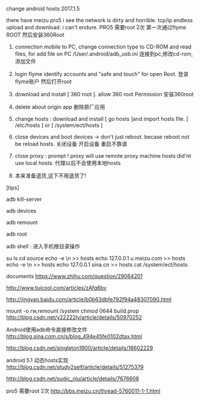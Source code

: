 change android hosts
2017.1.5


there have meizu pro5
i see the network is dirty and horrible.
tcp/ip endless upload and download. i can't  endure.
PRO5 需要root 2次 第一次通过flyme ROOT 然后安装360Root

1. connection mobile to PC, change connection type to CD-ROM and read files,
  for add file on PC  /User/.android/adb_usb.ini
     连接到pc,修改cd-rom,添加文件

2. login flyme identify accounts and "safe and touch" for  open Root.
     登录flyme账户 然后打开root

3. download and install [ 360 root ]. allow 360 root Permission
    安装360root

4. delete about origin app
    删除原厂应用

5. change hosts : 
   download and install [ go hosts ]and import hosts file.
     [  /etc/hosts ] or [ /system/ect/hosts ]

6. close devices and boot devices -> don't just reboot. becase reboot not be reload hosts.
    关闭设备  开启设备 重启不靠谱

7. close proxy : prompt ! proxy will use remote proxy machine hosts did'nt  use local hosts.
    代理以后不会使用本地hosts

8. 本来准备退货,这下不用退货了!



[tips]



adb kill-server

adb devices

adb remount

adb root


adb shell : 进入手机根目录操作

su
ls
cd
source
echo -e \\n >> hosts
echo 127.0.0.1 u.meizu.com >> hosts
echo -e \\n >> hosts
echo 127.0.0.1 sina.cn >> hosts
cat /system/ect/hosts



documents 
https://www.zhihu.com/question/29064201

http://www.tuicool.com/articles/zAfq6bv

http://jingyan.baidu.com/article/b0b63dbfe792f94a48307090.html

mount -o rw,remount /system
chmod 0644 build.prop
http://blog.csdn.net/y22222ly/article/details/50970252

Android使用adb命令直接修改文件
http://blog.sina.com.cn/s/blog_494e45fe0102dtax.html


http://blog.csdn.net/singleton1900/article/details/18602229

android 5.1 动态hosts实现
http://blog.csdn.net/study2self/article/details/51275379


http://blog.csdn.net/sudic_niu/article/details/7676608

pro5 需要root 2次
http://bbs.meizu.cn/thread-5760011-1-1.html